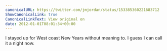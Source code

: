 ```yaml
---
canonicalURL: https://twitter.com/jmjordan/status/153385360221683712
ShowCanonicalLink: true
CanonicalLinkText: View original on
date: 2012-01-01T08:01:34+00:00
---
```

I stayed up for West coast New Years without meaning to. I guess I can call it a night now.